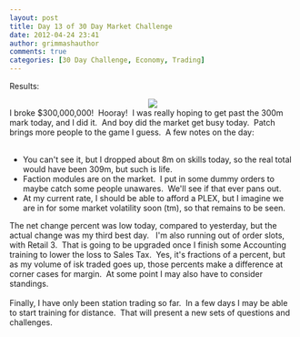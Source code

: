 ```yaml
---
layout: post
title: Day 13 of 30 Day Market Challenge
date: 2012-04-24 23:41
author: grimmashauthor
comments: true
categories: [30 Day Challenge, Economy, Trading]
---
```

Results:<br /><div style="clear: both; text-align: center;"><a href="http://grimmash.com/wp-content/uploads/2012/04/Day-131.png" style="margin-left: 1em; margin-right: 1em;"><img border="0" src="http://grimmash.com/wp-content/uploads/2012/04/Day-131.png" /></a></div>I broke $300,000,000! &nbsp;Hooray! &nbsp;I was really hoping to get past the 300m mark today, and I did it. &nbsp;And boy did the market get busy today. &nbsp;Patch brings more people to the game I guess. &nbsp;A few notes on the day:<br /><br /><ul><li>You can't see it, but I dropped about 8m on skills today, so the real total would have been 309m, but such is life.</li><li>Faction modules are on the market. &nbsp;I put in some dummy orders to maybe catch some people unawares. &nbsp;We'll see if that ever pans out.</li><li>At my current rate, I should be able to afford a PLEX, but I imagine we are in for some market volatility soon (tm), so that remains to be seen.</li></ul>The net change percent was low today, compared to yesterday, but the actual change was my third best day. &nbsp; I'm also running out of order slots, with Retail 3. &nbsp;That is going to be upgraded once I finish some Accounting training to lower the loss to Sales Tax. &nbsp;Yes, it's fractions of a percent, but as my volume of isk traded goes up, those percents make a difference at corner cases for margin. &nbsp;At some point I may also have to consider standings.<br /><br />Finally, I have only been station trading so far. &nbsp;In a few days I may be able to start training for distance. &nbsp;That will present a new sets of questions and challenges.
